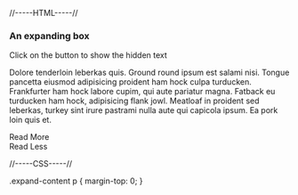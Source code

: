 

//-----HTML-----//

<div class="expand-container">
  <h3>An expanding box</h3>
  <p>Click on the button to show the hidden text</p>
  <div class="expand-content">
    <p>Dolore tenderloin leberkas quis. Ground round ipsum est salami nisi. Tongue pancetta eiusmod adipisicing proident ham hock culpa turducken. Frankfurter ham hock labore cupim, qui aute pariatur magna. Fatback eu turducken ham hock, adipisicing flank jowl. Meatloaf in proident sed leberkas, turkey sint irure pastrami nulla aute qui capicola ipsum. Ea pork loin quis et.</p>
  </div>
  <a class="expand-btn" data-ease="swing" data-speed="600">
    Read More
  </a>
  <div class="minimize">
    Read Less
  </div>
</div>


//-----CSS-----//

.expand-content p {
  margin-top: 0;
}